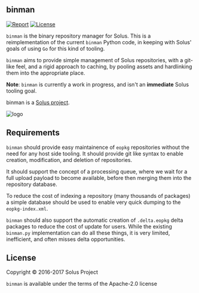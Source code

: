 binman
--------

[![Report](https://goreportcard.com/badge/github.com/solus-project/binman)](https://goreportcard.com/report/github.com/solus-project/binman) [![License](https://img.shields.io/badge/License-Apache%202.0-blue.svg)](https://opensource.org/licenses/Apache-2.0)

`binman` is the binary repository manager for Solus. This is a reimplementation of the current `binman` Python code, in keeping with Solus' goals of using `Go` for this kind of tooling.

`binman` aims to provide simple management of Solus repositories, with a git-like feel, and a rigid approach to caching, by pooling assets and hardlinking them into the appropriate place.


**Note**: `binman` is currently a work in progress, and isn't an **immediate** Solus tooling goal.

binman is a [Solus project](https://solus-project.com/).

![logo](https://build.solus-project.com/logo.png)

Requirements
------------

`binman` should provide easy maintainence of `eopkg` repositories without the need for any host side tooling. It should provide git like syntax to enable creation, modification, and deletion of repositories.

It should support the concept of a processing queue, where we wait for a full upload payload to become available, before then merging them into the repository database.

To reduce the cost of indexing a repository (many thousands of packages) a simple database should be used to enable very quick dumping to the `eopkg-index.xml`.

`binman` should also support the automatic creation of `.delta.eopkg` delta packages to reduce the cost of update for users. While the existing `binman.py` implementation can do all these things, it is very limited, inefficient, and often misses delta opportunities.

License
-------

Copyright © 2016-2017 Solus Project

`binman` is available under the terms of the Apache-2.0 license

